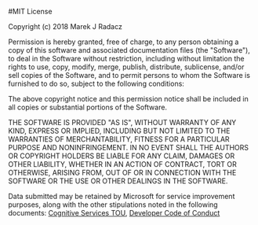 #MIT License

Copyright (c) 2018 Marek J Radacz

Permission is hereby granted, free of charge, to any person obtaining a copy
of this software and associated documentation files (the "Software"), to deal
in the Software without restriction, including without limitation the rights
to use, copy, modify, merge, publish, distribute, sublicense, and/or sell
copies of the Software, and to permit persons to whom the Software is
furnished to do so, subject to the following conditions:

The above copyright notice and this permission notice shall be included in all
copies or substantial portions of the Software.

THE SOFTWARE IS PROVIDED "AS IS", WITHOUT WARRANTY OF ANY KIND, EXPRESS OR
IMPLIED, INCLUDING BUT NOT LIMITED TO THE WARRANTIES OF MERCHANTABILITY,
FITNESS FOR A PARTICULAR PURPOSE AND NONINFRINGEMENT. IN NO EVENT SHALL THE
AUTHORS OR COPYRIGHT HOLDERS BE LIABLE FOR ANY CLAIM, DAMAGES OR OTHER
LIABILITY, WHETHER IN AN ACTION OF CONTRACT, TORT OR OTHERWISE, ARISING FROM,
OUT OF OR IN CONNECTION WITH THE SOFTWARE OR THE USE OR OTHER DEALINGS IN THE
SOFTWARE.

Data submitted may be retained by Microsoft for service improvement purposes, along with the other stipulations noted in the following documents: [Cognitive Services TOU](https://go.microsoft.com/fwlink/?LinkId=533207), [Developer Code of Conduct](http://go.microsoft.com/fwlink/?LinkId=698895)
